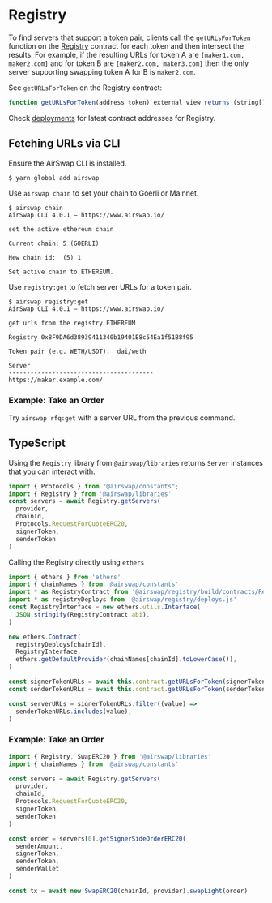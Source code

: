 # Registry

To find servers that support a token pair, clients call the `getURLsForToken` function on the [Registry](deployments.md) contract for each token and then intersect the results. For example, if the resulting URLs for token A are `[maker1.com, maker2.com]` and for token B are `[maker2.com, maker3.com]` then the only server supporting swapping token A for B is `maker2.com`.

See `getURLsForToken` on the Registry contract:

```typescript
function getURLsForToken(address token) external view returns (string[] memory urls);
```

Check [deployments](deployments.md) for latest contract addresses for Registry.

## Fetching URLs via CLI

Ensure the AirSwap CLI is installed.

```
$ yarn global add airswap
```

Use `airswap chain` to set your chain to Goerli or Mainnet.

```
$ airswap chain
AirSwap CLI 4.0.1 — https://www.airswap.io/

set the active ethereum chain

Current chain: 5 (GOERLI)

New chain id:  (5) 1

Set active chain to ETHEREUM.
```

Use `registry:get` to fetch server URLs for a token pair.

```
$ airswap registry:get
AirSwap CLI 4.0.1 — https://www.airswap.io/

get urls from the registry ETHEREUM

Registry 0x8F9DA6d38939411340b19401E8c54Ea1f51B8f95

Token pair (e.g. WETH/USDT):  dai/weth

Server
----------------------------------------
https://maker.example.com/
```

### Example: Take an Order

Try `airswap rfq:get` with a server URL from the previous command.

## TypeScript

Using the `Registry` library from `@airswap/libraries` returns `Server` instances that you can interact with.

```typescript
import { Protocols } from "@airswap/constants";
import { Registry } from '@airswap/libraries'
const servers = await Registry.getServers(
  provider,
  chainId,
  Protocols.RequestForQuoteERC20,
  signerToken,
  senderToken
)
```

Calling the Registry directly using `ethers`

```typescript
import { ethers } from 'ethers'
import { chainNames } from '@airswap/constants'
import * as RegistryContract from '@airswap/registry/build/contracts/Registry.sol/Registry.json'
import * as registryDeploys from '@airswap/registry/deploys.js'
const RegistryInterface = new ethers.utils.Interface(
  JSON.stringify(RegistryContract.abi),
)

new ethers.Contract(
  registryDeploys[chainId],
  RegistryInterface,
  ethers.getDefaultProvider(chainNames[chainId].toLowerCase()),
)

const signerTokenURLs = await this.contract.getURLsForToken(signerToken)
const senderTokenURLs = await this.contract.getURLsForToken(senderToken)

const serverURLs = signerTokenURLs.filter((value) =>
  senderTokenURLs.includes(value),
)
```

### Example: Take an Order

```typescript
import { Registry, SwapERC20 } from '@airswap/libraries'
import { chainNames } from '@airswap/constants'

const servers = await Registry.getServers(
  provider,
  chainId,
  Protocols.RequestForQuoteERC20,
  signerToken,
  senderToken
)

const order = servers[0].getSignerSideOrderERC20(
  senderAmount,
  signerToken,
  senderToken,
  senderWallet
)

const tx = await new SwapERC20(chainId, provider).swapLight(order)
```
